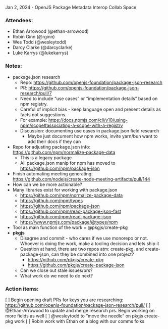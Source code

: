 Jan 2, 2024 - OpenJS Package Metadata Interop Collab Space

### Attendees: 

- Ethan Arrowood (@ethan-arrowood)
- Robin Ginn (@rginn)
- Wes Todd (@wesleytodd)
- Darcy Clarke (@darcyclarke)
- Luke Karrys (@lukekarrys)

### Notes:

- package.json research
  - Repo: https://github.com/openjs-foundation/package-json-research
  - PR: https://github.com/openjs-foundation/package-json-research/pull/7
  - Need to include “use cases” or “implementation details” based on npm registry.
  - Careful of implicit bias - keep language open and present details as facts not suggestions.
  - For example: https://docs.npmjs.com/cli/v10/using-npm/scope#associating-a-scope-with-a-registry
  - Discussion: documenting use cases in package.json field research
    - Maybe just document how npm works, invite yarn/bun want to add their docs if they can	
- Repo for adjusting package.json info: https://github.com/npm/normalize-package-data
  - This is a legacy package
  - All package.json manip for npm has moved to https://github.com/npm/package-json
- Finish automating meeting generating: https://github.com/nodejs/create-node-meeting-artifacts/pull/144
- How can we be more actionable? 
- Many libraries exist for working with package.json
  - https://github.com/npm/normalize-package-data
  - https://github.com/npm/types
  - https://github.com/npm/package-json
  - https://github.com/npm/read-package-json-fast
  - https://github.com/npm/read-package-json
  - https://www.npmjs.com/package/@types/npm
- Tool as main function of the work = @pkgjs/create-pkg
- **pkgjs**
  - Disagree and commit - who cares if we use monorepo or not. Whoever is doing the work, make a tooling decision and lets ship it
  - Question at hand, there are two repos atm: create-pkg, and create-package-json, can they be combined into one project? 
    - https://github.com/pkgjs/create-pkg
    - https://github.com/pkgjs/create-package-json
  - Can we close out stale issues/prs?
  - What work do we need to do next?

### Action items:

[ ] Begin opening draft PRs for keys you are researching: https://github.com/openjs-foundation/package-json-research/pull/
[ ] @Ethan-Arrowood to update and merge research prs. Begin working on more fields as well
[ ] @wesleytodd to “move the needle” on pkgjs create-pkg work
[ ] Robin work with Ethan on a blog with our comms folks
